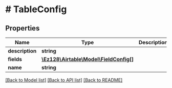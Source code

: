 # # TableConfig

## Properties

Name | Type | Description | Notes
------------ | ------------- | ------------- | -------------
**description** | **string** |  | [optional]
**fields** | [**\Ez128\Airtable\Model\FieldConfig[]**](FieldConfig.md) |  |
**name** | **string** |  |

[[Back to Model list]](../../README.md#models) [[Back to API list]](../../README.md#endpoints) [[Back to README]](../../README.md)
